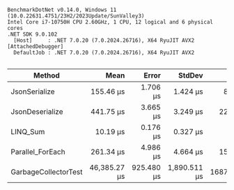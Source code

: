 ```

BenchmarkDotNet v0.14.0, Windows 11 (10.0.22631.4751/23H2/2023Update/SunValley3)
Intel Core i7-10750H CPU 2.60GHz, 1 CPU, 12 logical and 6 physical cores
.NET SDK 9.0.102
  [Host]     : .NET 7.0.20 (7.0.2024.26716), X64 RyuJIT AVX2 [AttachedDebugger]
  DefaultJob : .NET 7.0.20 (7.0.2024.26716), X64 RyuJIT AVX2


```
| Method               | Mean         | Error      | StdDev       | Gen0      | Gen1      | Gen2      | Allocated    |
|--------------------- |-------------:|-----------:|-------------:|----------:|----------:|----------:|-------------:|
| JsonSerialize        |    155.46 μs |   1.706 μs |     1.424 μs |    8.7891 |         - |         - |      55896 B |
| JsonDeserialize      |    441.75 μs |   3.665 μs |     3.249 μs |   22.9492 |    7.3242 |         - |     144856 B |
| LINQ_Sum             |     10.19 μs |   0.176 μs |     0.327 μs |         - |         - |         - |         40 B |
| Parallel_ForEach     |    261.34 μs |   4.986 μs |     4.664 μs |   15.1367 |    3.4180 |         - |      93161 B |
| GarbageCollectorTest | 46,385.27 μs | 925.480 μs | 1,890.511 μs | 1687.5000 | 1687.5000 | 1687.5000 | 1048617674 B |
